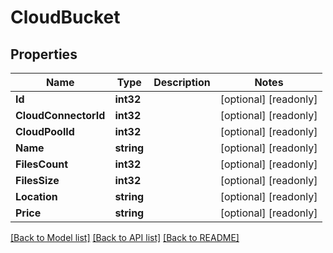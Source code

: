 # CloudBucket

## Properties

Name | Type | Description | Notes
------------ | ------------- | ------------- | -------------
**Id** | **int32** |  | [optional] [readonly] 
**CloudConnectorId** | **int32** |  | [optional] [readonly] 
**CloudPoolId** | **int32** |  | [optional] [readonly] 
**Name** | **string** |  | [optional] [readonly] 
**FilesCount** | **int32** |  | [optional] [readonly] 
**FilesSize** | **int32** |  | [optional] [readonly] 
**Location** | **string** |  | [optional] [readonly] 
**Price** | **string** |  | [optional] [readonly] 

[[Back to Model list]](../README.md#documentation-for-models) [[Back to API list]](../README.md#documentation-for-api-endpoints) [[Back to README]](../README.md)


